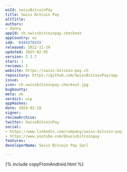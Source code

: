 ```yaml
---
wsId: swissBitcoinPay
title: Swiss Bitcoin Pay
altTitle: 
authors:
- danny
appId: ch.swissbitcoinpay.checkout
appCountry: us
idd: '6444370155'
released: 2022-11-19
updated: 2025-02-05
version: 2.3.7
stars: 1
reviews: 1
website: https://swiss-bitcoin-pay.ch
repository: https://github.com/SwissBitcoinPay/app
issue: 
icon: ch.swissbitcoinpay.checkout.jpg
bugbounty: 
meta: ok
verdict: wip
appHashes: 
date: 2024-02-28
signer: 
reviewArchive: 
twitter: SwissBitcoinPay
social:
- https://www.linkedin.com/company/swiss-bitcoin-pay
- https://www.youtube.com/@swissbitcoinpay
features: 
developerName: Swiss Bitcoin Pay Sarl

---
```


{% include copyFromAndroid.html %}